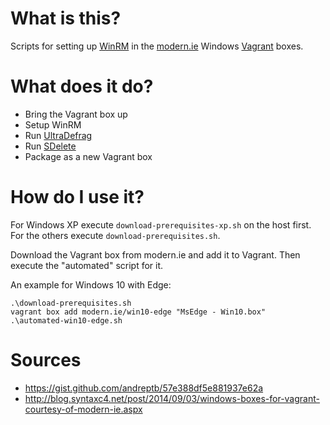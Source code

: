 # What is this?

Scripts for setting up [WinRM](https://msdn.microsoft.com/en-us/library/windows/desktop/aa384426%28v=vs.85%29.aspx) in the [modern.ie](https://modern.ie/) Windows [Vagrant](https://www.vagrantup.com/) boxes.

# What does it do?

* Bring the Vagrant box up
* Setup WinRM
* Run [UltraDefrag](http://ultradefrag.sourceforge.net/de/index.html)
* Run [SDelete](https://technet.microsoft.com/en-us/sysinternals/sdelete.aspx)
* Package as a new Vagrant box

# How do I use it?

For Windows XP execute `download-prerequisites-xp.sh` on the host first.
For the others execute `download-prerequisites.sh`.

Download the Vagrant box from modern.ie and add it to Vagrant. Then execute the "automated" script for it.

An example for Windows 10 with Edge:

    .\download-prerequisites.sh
    vagrant box add modern.ie/win10-edge "MsEdge - Win10.box"
    .\automated-win10-edge.sh

# Sources

* https://gist.github.com/andreptb/57e388df5e881937e62a
* http://blog.syntaxc4.net/post/2014/09/03/windows-boxes-for-vagrant-courtesy-of-modern-ie.aspx
